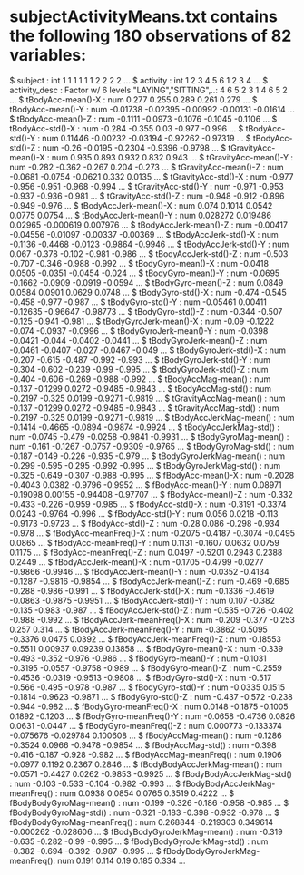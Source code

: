 # subjectActivityMeans.txt contains the following 180 observations of  82 variables:
 $ subject                        : int  1 1 1 1 1 1 2 2 2 2 ...
 $ activity                       : int  1 2 3 4 5 6 1 2 3 4 ...
 $ activity_desc                  : Factor w/ 6 levels "LAYING","SITTING",..: 4 6 5 2 3 1 4 6 5 2 ...
 $ tBodyAcc-mean()-X              : num  0.277 0.255 0.289 0.261 0.279 ...
 $ tBodyAcc-mean()-Y              : num  -0.01738 -0.02395 -0.00992 -0.00131 -0.01614 ...
 $ tBodyAcc-mean()-Z              : num  -0.1111 -0.0973 -0.1076 -0.1045 -0.1106 ...
 $ tBodyAcc-std()-X               : num  -0.284 -0.355 0.03 -0.977 -0.996 ...
 $ tBodyAcc-std()-Y               : num  0.11446 -0.00232 -0.03194 -0.92262 -0.97319 ...
 $ tBodyAcc-std()-Z               : num  -0.26 -0.0195 -0.2304 -0.9396 -0.9798 ...
 $ tGravityAcc-mean()-X           : num  0.935 0.893 0.932 0.832 0.943 ...
 $ tGravityAcc-mean()-Y           : num  -0.282 -0.362 -0.267 0.204 -0.273 ...
 $ tGravityAcc-mean()-Z           : num  -0.0681 -0.0754 -0.0621 0.332 0.0135 ...
 $ tGravityAcc-std()-X            : num  -0.977 -0.956 -0.951 -0.968 -0.994 ...
 $ tGravityAcc-std()-Y            : num  -0.971 -0.953 -0.937 -0.936 -0.981 ...
 $ tGravityAcc-std()-Z            : num  -0.948 -0.912 -0.896 -0.949 -0.976 ...
 $ tBodyAccJerk-mean()-X          : num  0.074 0.1014 0.0542 0.0775 0.0754 ...
 $ tBodyAccJerk-mean()-Y          : num  0.028272 0.019486 0.02965 -0.000619 0.007976 ...
 $ tBodyAccJerk-mean()-Z          : num  -0.00417 -0.04556 -0.01097 -0.00337 -0.00369 ...
 $ tBodyAccJerk-std()-X           : num  -0.1136 -0.4468 -0.0123 -0.9864 -0.9946 ...
 $ tBodyAccJerk-std()-Y           : num  0.067 -0.378 -0.102 -0.981 -0.986 ...
 $ tBodyAccJerk-std()-Z           : num  -0.503 -0.707 -0.346 -0.988 -0.992 ...
 $ tBodyGyro-mean()-X             : num  -0.0418 0.0505 -0.0351 -0.0454 -0.024 ...
 $ tBodyGyro-mean()-Y             : num  -0.0695 -0.1662 -0.0909 -0.0919 -0.0594 ...
 $ tBodyGyro-mean()-Z             : num  0.0849 0.0584 0.0901 0.0629 0.0748 ...
 $ tBodyGyro-std()-X              : num  -0.474 -0.545 -0.458 -0.977 -0.987 ...
 $ tBodyGyro-std()-Y              : num  -0.05461 0.00411 -0.12635 -0.96647 -0.98773 ...
 $ tBodyGyro-std()-Z              : num  -0.344 -0.507 -0.125 -0.941 -0.981 ...
 $ tBodyGyroJerk-mean()-X         : num  -0.09 -0.1222 -0.074 -0.0937 -0.0996 ...
 $ tBodyGyroJerk-mean()-Y         : num  -0.0398 -0.0421 -0.044 -0.0402 -0.0441 ...
 $ tBodyGyroJerk-mean()-Z         : num  -0.0461 -0.0407 -0.027 -0.0467 -0.049 ...
 $ tBodyGyroJerk-std()-X          : num  -0.207 -0.615 -0.487 -0.992 -0.993 ...
 $ tBodyGyroJerk-std()-Y          : num  -0.304 -0.602 -0.239 -0.99 -0.995 ...
 $ tBodyGyroJerk-std()-Z          : num  -0.404 -0.606 -0.269 -0.988 -0.992 ...
 $ tBodyAccMag-mean()             : num  -0.137 -0.1299 0.0272 -0.9485 -0.9843 ...
 $ tBodyAccMag-std()              : num  -0.2197 -0.325 0.0199 -0.9271 -0.9819 ...
 $ tGravityAccMag-mean()          : num  -0.137 -0.1299 0.0272 -0.9485 -0.9843 ...
 $ tGravityAccMag-std()           : num  -0.2197 -0.325 0.0199 -0.9271 -0.9819 ...
 $ tBodyAccJerkMag-mean()         : num  -0.1414 -0.4665 -0.0894 -0.9874 -0.9924 ...
 $ tBodyAccJerkMag-std()          : num  -0.0745 -0.479 -0.0258 -0.9841 -0.9931 ...
 $ tBodyGyroMag-mean()            : num  -0.161 -0.1267 -0.0757 -0.9309 -0.9765 ...
 $ tBodyGyroMag-std()             : num  -0.187 -0.149 -0.226 -0.935 -0.979 ...
 $ tBodyGyroJerkMag-mean()        : num  -0.299 -0.595 -0.295 -0.992 -0.995 ...
 $ tBodyGyroJerkMag-std()         : num  -0.325 -0.649 -0.307 -0.988 -0.995 ...
 $ fBodyAcc-mean()-X              : num  -0.2028 -0.4043 0.0382 -0.9796 -0.9952 ...
 $ fBodyAcc-mean()-Y              : num  0.08971 -0.19098 0.00155 -0.94408 -0.97707 ...
 $ fBodyAcc-mean()-Z              : num  -0.332 -0.433 -0.226 -0.959 -0.985 ...
 $ fBodyAcc-std()-X               : num  -0.3191 -0.3374 0.0243 -0.9764 -0.996 ...
 $ fBodyAcc-std()-Y               : num  0.056 0.0218 -0.113 -0.9173 -0.9723 ...
 $ fBodyAcc-std()-Z               : num  -0.28 0.086 -0.298 -0.934 -0.978 ...
 $ fBodyAcc-meanFreq()-X          : num  -0.2075 -0.4187 -0.3074 -0.0495 0.0865 ...
 $ fBodyAcc-meanFreq()-Y          : num  0.1131 -0.1607 0.0632 0.0759 0.1175 ...
 $ fBodyAcc-meanFreq()-Z          : num  0.0497 -0.5201 0.2943 0.2388 0.2449 ...
 $ fBodyAccJerk-mean()-X          : num  -0.1705 -0.4799 -0.0277 -0.9866 -0.9946 ...
 $ fBodyAccJerk-mean()-Y          : num  -0.0352 -0.4134 -0.1287 -0.9816 -0.9854 ...
 $ fBodyAccJerk-mean()-Z          : num  -0.469 -0.685 -0.288 -0.986 -0.991 ...
 $ fBodyAccJerk-std()-X           : num  -0.1336 -0.4619 -0.0863 -0.9875 -0.9951 ...
 $ fBodyAccJerk-std()-Y           : num  0.107 -0.382 -0.135 -0.983 -0.987 ...
 $ fBodyAccJerk-std()-Z           : num  -0.535 -0.726 -0.402 -0.988 -0.992 ...
 $ fBodyAccJerk-meanFreq()-X      : num  -0.209 -0.377 -0.253 0.257 0.314 ...
 $ fBodyAccJerk-meanFreq()-Y      : num  -0.3862 -0.5095 -0.3376 0.0475 0.0392 ...
 $ fBodyAccJerk-meanFreq()-Z      : num  -0.18553 -0.5511 0.00937 0.09239 0.13858 ...
 $ fBodyGyro-mean()-X             : num  -0.339 -0.493 -0.352 -0.976 -0.986 ...
 $ fBodyGyro-mean()-Y             : num  -0.1031 -0.3195 -0.0557 -0.9758 -0.989 ...
 $ fBodyGyro-mean()-Z             : num  -0.2559 -0.4536 -0.0319 -0.9513 -0.9808 ...
 $ fBodyGyro-std()-X              : num  -0.517 -0.566 -0.495 -0.978 -0.987 ...
 $ fBodyGyro-std()-Y              : num  -0.0335 0.1515 -0.1814 -0.9623 -0.9871 ...
 $ fBodyGyro-std()-Z              : num  -0.437 -0.572 -0.238 -0.944 -0.982 ...
 $ fBodyGyro-meanFreq()-X         : num  0.0148 -0.1875 -0.1005 0.1892 -0.1203 ...
 $ fBodyGyro-meanFreq()-Y         : num  -0.0658 -0.4736 0.0826 0.0631 -0.0447 ...
 $ fBodyGyro-meanFreq()-Z         : num  0.000773 -0.133374 -0.075676 -0.029784 0.100608 ...
 $ fBodyAccMag-mean()             : num  -0.1286 -0.3524 0.0966 -0.9478 -0.9854 ...
 $ fBodyAccMag-std()              : num  -0.398 -0.416 -0.187 -0.928 -0.982 ...
 $ fBodyAccMag-meanFreq()         : num  0.1906 -0.0977 0.1192 0.2367 0.2846 ...
 $ fBodyBodyAccJerkMag-mean()     : num  -0.0571 -0.4427 0.0262 -0.9853 -0.9925 ...
 $ fBodyBodyAccJerkMag-std()      : num  -0.103 -0.533 -0.104 -0.982 -0.993 ...
 $ fBodyBodyAccJerkMag-meanFreq() : num  0.0938 0.0854 0.0765 0.3519 0.4222 ...
 $ fBodyBodyGyroMag-mean()        : num  -0.199 -0.326 -0.186 -0.958 -0.985 ...
 $ fBodyBodyGyroMag-std()         : num  -0.321 -0.183 -0.398 -0.932 -0.978 ...
 $ fBodyBodyGyroMag-meanFreq()    : num  0.268844 -0.219303 0.349614 -0.000262 -0.028606 ...
 $ fBodyBodyGyroJerkMag-mean()    : num  -0.319 -0.635 -0.282 -0.99 -0.995 ...
 $ fBodyBodyGyroJerkMag-std()     : num  -0.382 -0.694 -0.392 -0.987 -0.995 ...
 $ fBodyBodyGyroJerkMag-meanFreq(): num  0.191 0.114 0.19 0.185 0.334 ...

